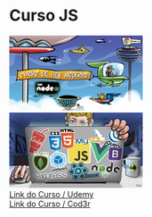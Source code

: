# Curso JS 

![Cod3r1](./01_cursoWebModerno.jpg)  
![Cod3r2](./02_cursoWebModerno.jpg)  
[Link do Curso / Udemy](https://www.udemy.com/curso-web/)  
[Link do Curso / Cod3r](https://www.cod3r.com.br/portal/courses/curso-web-moderno-com-javascript!-completo-2018-+-projetos---novas-aulas-semanais-27)
